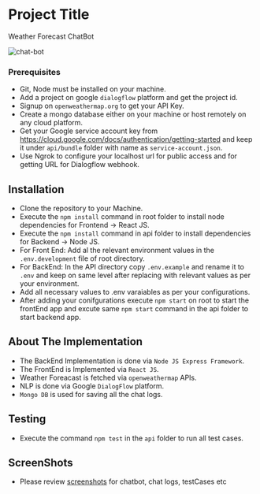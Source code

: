 # Project Title

Weather Forecast ChatBot

![chat-bot](https://github.com/faisalsiddiq87/WeatherBot/blob/master/public/screenshots/bot.gif)

### Prerequisites

* Git, Node must be installed on your machine.
* Add a project on google `dialogflow` platform and get the project id.
* Signup on `openweathermap.org` to get your API Key.
* Create a mongo database either on your machine or host remotely on any cloud platform.
* Get your Google service account key from https://cloud.google.com/docs/authentication/getting-started and keep it under `api/bundle` folder with name as `service-account.json`.
* Use Ngrok to configure your localhost url for public access and for getting URL for Dialogflow webhook. 

## Installation

* Clone the repository to your Machine.
* Execute the `npm install` command in root folder to install node dependencies for Frontend -> React JS.
* Execute the `npm install` command in api folder to install dependencies for Backend -> Node JS.
* For Front End: Add al the relevant environment values in the `.env.development` file of root directory. 
* For BackEnd: In the API directory copy `.env.example` and rename it to `.env` and keep on same level after replacing with relevant values as per your environment.
* Add all necessary values to .env varaiables as per your configurations.
* After adding your conifgurations execute `npm start` on root to start the frontEnd app and excute same `npm start` command in the api folder to start backend app.

## About The Implementation

* The BackEnd Implementation is done via `Node JS Express Framework`.
* The FrontEnd is Implemented via `React JS`.
* Weather Foreacast is fetched via `openweathermap` APIs.
* NLP is done via Google `DialogFlow` platform.
* `Mongo DB` is used for saving all the chat logs.

## Testing

* Execute the command `npm test` in the `api` folder to run all test cases.

## ScreenShots

* Please review [screenshots](https://github.com/faisalsiddiq87/WeatherBot/tree/master/public/screenshots) for chatbot, chat logs, testCases etc

